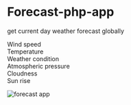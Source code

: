 # Forecast-php-app
get current day weather forecast globally

Wind speed <br>
Temperature <br>
Weather condition <br>
Atmospheric pressure <br>
Cloudness <br>
Sun rise <br>

![forecast app](https://github.com/Emm-Anuel100/Forecast-php-app/assets/125787874/ec69bfcb-feb4-4787-899d-0c05fc627c1d)
